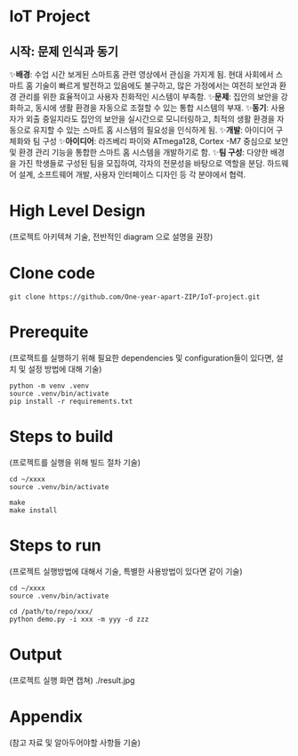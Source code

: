 # IoT Project
## 시작: 문제 인식과 동기

✨**배경**:
수업 시간 보게된 스마트홈 관련 영상에서 관심을 가지게 됨.
현대 사회에서 스마트 홈 기술이 빠르게 발전하고 있음에도 불구하고, 많은 가정에서는 여전히 보안과 환경 관리를 위한 효율적이고 사용자 친화적인 시스템이 부족함.
✨**문제**: 집안의 보안을 강화하고, 동시에 생활 환경을 자동으로 조절할 수 있는 통합 시스템의 부재.
✨**동기**: 사용자가 외출 중일지라도 집안의 보안을 실시간으로 모니터링하고, 최적의 생활 환경을 자동으로 유지할 수 있는 스마트 홈 시스템의 필요성을 인식하게 됨.
✨**개발**: 아이디어 구체화와 팀 구성
✨**아이디어**: 라즈베리 파이와 ATmega128, Cortex -M7 중심으로 보안 및 환경 관리 기능을 통합한 스마트 홈 시스템을 개발하기로 함.
✨**팀 구성**: 다양한 배경을 가진 학생들로 구성된 팀을 모집하여, 각자의 전문성을 바탕으로 역할을 분담. 하드웨어 설계, 소프트웨어 개발, 사용자 인터페이스 디자인 등 각 분야에서 협력.

# High Level Design
(프로젝트 아키텍쳐 기술, 전반적인 diagram 으로 설명을 권장)  

# Clone code  
```
git clone https://github.com/One-year-apart-ZIP/IoT-project.git
```

#  Prerequite
(프로잭트를 실행하기 위해 필요한 dependencies 및 configuration들이 있다면, 설치 및 설정 방법에 대해 기술) 
```
python -m venv .venv
source .venv/bin/activate
pip install -r requirements.txt
```

# Steps to build
(프로젝트를 실행을 위해 빌드 절차 기술)
```
cd ~/xxxx
source .venv/bin/activate

make
make install  
```


# Steps to run
(프로젝트 실행방법에 대해서 기술, 특별한 사용방법이 있다면 같이 기술)
```
cd ~/xxxx
source .venv/bin/activate

cd /path/to/repo/xxx/
python demo.py -i xxx -m yyy -d zzz  
```

# Output
(프로젝트 실행 화면 캡쳐)
./result.jpg

# Appendix
(참고 자료 및 알아두어야할 사항들 기술)
